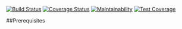 [![Build Status](https://travis-ci.org/vincentmuriuki/FB-messenger-bot.svg?branch=develop)](https://travis-ci.org/vincentmuriuki/FB-messenger-bot) [![Coverage Status](https://coveralls.io/repos/github/vincentmuriuki/FB-messenger-bot/badge.svg?branch=master)](https://coveralls.io/github/vincentmuriuki/FB-messenger-bot?branch=master) [![Maintainability](https://api.codeclimate.com/v1/badges/9e04fcc850640fc1b270/maintainability)](https://codeclimate.com/github/vincentmuriuki/FB-messenger-bot/maintainability) [![Test Coverage](https://api.codeclimate.com/v1/badges/9e04fcc850640fc1b270/test_coverage)](https://codeclimate.com/github/vincentmuriuki/FB-messenger-bot/test_coverage)

##Prerequisites